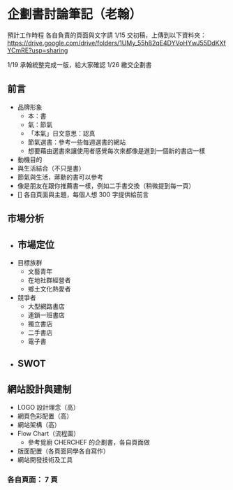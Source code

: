 # 企劃書討論筆記（老翰）

預計工作時程
各自負責的頁面與文字請 1/15 交初稿，上傳到以下資料夾：
https://drive.google.com/drive/folders/1UMy_55h82qE4DYVoHYwJ55DdKXfYCmRE?usp=sharing

1/19 承翰統整完成一版，給大家確認
1/26 繳交企劃書

## 前言

- 品牌形象
  - 本：書
  - 氣：節氣
  - 「本氣」日文意思：認真
  - 節氣選書：參考一些每週選書的網站
  - 想要藉由選書來讓使用者感覺每次來都像是進到一個新的書店一樣
- 動機目的
- 與生活結合（不只是書）
- 節氣與生活，蔣勳的書可以參考
- 像是朋友在跟你推薦書一樣，例如二手書交換（稍微提到每一頁）
- [] 各自頁面與主題，每個人想 300 字提供給前言

## 市場分析

- ## 市場定位
- 目標族群
  - 文藝青年
  - 在地社群經營者
  - 鄉土文化熱愛者
- 競爭者
  - 大型網路書店
  - 連鎖一班書店
  - 獨立書店
  - 二手書店
  - 電子書
- ## SWOT

## 網站設計與建制

- LOGO 設計理念（高）
- 網頁色彩配置（高）
- 網站架構（高）
- Flow Chart（流程圖）
  - 參考覓廚 CHERCHEF 的企劃書，各自頁面做
- 版面配置（各頁面同學各自寫作）
- 網站開發技術及工具

### 各自頁面： 7 頁
